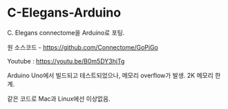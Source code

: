 # C-Elegans-Arduino

C. Elegans connectome을 Arduino로 포팅.

원 소스코드 - https://github.com/Connectome/GoPiGo



Youtube : https://youtu.be/B0m5DY3hjTg

Arduino Uno에서 빌드되고 테스트되었으나, 메모리 overflow가 발생. 2K 메모리 한계.

같은 코드로 Mac과 Linux에선 이상없음.
